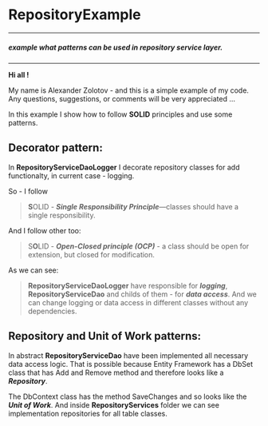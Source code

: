 # RepositoryExample

----------

##### *example what patterns can be used in repository service layer.* ####

----------

**Hi all !**

My name is Alexander Zolotov - and this is a simple example of my code. Any questions, suggestions, or comments will be very appreciated ...

In this example I show how to follow **SOLID** principles and use some patterns.

## Decorator pattern: ##
 In **RepositoryServiceDaoLogger** I decorate repository classes for add functionalty, in current case - logging.

So - I follow 
> **S**OLID  - ***Single Responsibility Principle***—classes should have a single responsibility.

And I follow other too:
> S**O**LID - ***Open-Closed principle (OCP)*** - a class should be open for extension, but closed for modification.

As we can see: 
>  **RepositoryServiceDaoLogger** have responsible for ***logging***, **RepositoryServiceDao** and childs of them - for ***data access***. And we can change logging or data access in different classes without any dependencies.

## Repository and Unit of Work patterns: ##

In abstract **RepositoryServiceDao** have been implemented all necessary data access logic. That is possible because Entity Framework has a DbSet class that has Add and Remove method and therefore looks like a ***Repository***. 

The DbContext class has the method SaveChanges and so looks like the ***Unit of Work***. 
And inside **RepositoryServices** folder we can see implementation repositories for all table classes.





